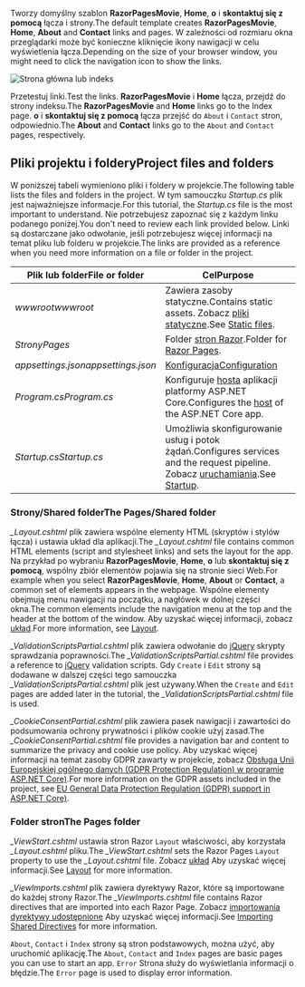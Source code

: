 <span data-ttu-id="db6cc-101">Tworzy domyślny szablon **RazorPagesMovie**, **Home**, **o** i **skontaktuj się z pomocą** łącza i strony.</span><span class="sxs-lookup"><span data-stu-id="db6cc-101">The default template creates **RazorPagesMovie**, **Home**, **About** and **Contact** links and pages.</span></span> <span data-ttu-id="db6cc-102">W zależności od rozmiaru okna przeglądarki może być konieczne kliknięcie ikony nawigacji w celu wyświetlenia łącza.</span><span class="sxs-lookup"><span data-stu-id="db6cc-102">Depending on the size of your browser window, you might need to click the navigation icon to show the links.</span></span>

![Strona główna lub indeks](~/tutorials/razor-pages/razor-pages-start/_static/home2.png)

<span data-ttu-id="db6cc-104">Przetestuj linki.</span><span class="sxs-lookup"><span data-stu-id="db6cc-104">Test the links.</span></span> <span data-ttu-id="db6cc-105">**RazorPagesMovie** i **Home** łącza, przejdź do strony indeksu.</span><span class="sxs-lookup"><span data-stu-id="db6cc-105">The **RazorPagesMovie** and **Home** links go to the Index page.</span></span> <span data-ttu-id="db6cc-106">**o** i **skontaktuj się z pomocą** łącza przejść do `About` i `Contact` stron, odpowiednio.</span><span class="sxs-lookup"><span data-stu-id="db6cc-106">The **About** and **Contact** links go to the `About` and `Contact` pages, respectively.</span></span>

## <a name="project-files-and-folders"></a><span data-ttu-id="db6cc-107">Pliki projektu i foldery</span><span class="sxs-lookup"><span data-stu-id="db6cc-107">Project files and folders</span></span>

<span data-ttu-id="db6cc-108">W poniższej tabeli wymieniono pliki i foldery w projekcie.</span><span class="sxs-lookup"><span data-stu-id="db6cc-108">The following table lists the files and folders in the project.</span></span> <span data-ttu-id="db6cc-109">W tym samouczku *Startup.cs* plik jest najważniejsze informacje.</span><span class="sxs-lookup"><span data-stu-id="db6cc-109">For this tutorial, the *Startup.cs* file is the most important to understand.</span></span> <span data-ttu-id="db6cc-110">Nie potrzebujesz zapoznać się z każdym linku podanego poniżej.</span><span class="sxs-lookup"><span data-stu-id="db6cc-110">You don't need to review each link provided below.</span></span> <span data-ttu-id="db6cc-111">Linki są dostarczane jako odwołanie, jeśli potrzebujesz więcej informacji na temat pliku lub folderu w projekcie.</span><span class="sxs-lookup"><span data-stu-id="db6cc-111">The links are provided as a reference when you need more information on a file or folder in the project.</span></span>

| <span data-ttu-id="db6cc-112">Plik lub folder</span><span class="sxs-lookup"><span data-stu-id="db6cc-112">File or folder</span></span> | <span data-ttu-id="db6cc-113">Cel</span><span class="sxs-lookup"><span data-stu-id="db6cc-113">Purpose</span></span> |
| -------------- | ------- |
| <span data-ttu-id="db6cc-114">*wwwroot*</span><span class="sxs-lookup"><span data-stu-id="db6cc-114">*wwwroot*</span></span> | <span data-ttu-id="db6cc-115">Zawiera zasoby statyczne.</span><span class="sxs-lookup"><span data-stu-id="db6cc-115">Contains static assets.</span></span> <span data-ttu-id="db6cc-116">Zobacz [pliki statyczne](xref:fundamentals/static-files).</span><span class="sxs-lookup"><span data-stu-id="db6cc-116">See [Static files](xref:fundamentals/static-files).</span></span> |
| <span data-ttu-id="db6cc-117">*Strony*</span><span class="sxs-lookup"><span data-stu-id="db6cc-117">*Pages*</span></span> | <span data-ttu-id="db6cc-118">Folder [stron Razor](xref:razor-pages/index).</span><span class="sxs-lookup"><span data-stu-id="db6cc-118">Folder for [Razor Pages](xref:razor-pages/index).</span></span> |
| <span data-ttu-id="db6cc-119">*appsettings.json*</span><span class="sxs-lookup"><span data-stu-id="db6cc-119">*appsettings.json*</span></span> | [<span data-ttu-id="db6cc-120">Konfiguracja</span><span class="sxs-lookup"><span data-stu-id="db6cc-120">Configuration</span></span>](xref:fundamentals/configuration/index) |
| <span data-ttu-id="db6cc-121">*Program.cs*</span><span class="sxs-lookup"><span data-stu-id="db6cc-121">*Program.cs*</span></span> | <span data-ttu-id="db6cc-122">Konfiguruje [hosta](xref:fundamentals/index#host) aplikacji platformy ASP.NET Core.</span><span class="sxs-lookup"><span data-stu-id="db6cc-122">Configures the [host](xref:fundamentals/index#host) of the ASP.NET Core app.</span></span> |
| <span data-ttu-id="db6cc-123">*Startup.cs*</span><span class="sxs-lookup"><span data-stu-id="db6cc-123">*Startup.cs*</span></span> | <span data-ttu-id="db6cc-124">Umożliwia skonfigurowanie usług i potok żądań.</span><span class="sxs-lookup"><span data-stu-id="db6cc-124">Configures services and the request pipeline.</span></span> <span data-ttu-id="db6cc-125">Zobacz [uruchamiania](xref:fundamentals/startup).</span><span class="sxs-lookup"><span data-stu-id="db6cc-125">See [Startup](xref:fundamentals/startup).</span></span> |

### <a name="the-pagesshared-folder"></a><span data-ttu-id="db6cc-126">Strony/Shared folder</span><span class="sxs-lookup"><span data-stu-id="db6cc-126">The Pages/Shared folder</span></span>

<span data-ttu-id="db6cc-127">*_Layout.cshtml* plik zawiera wspólne elementy HTML (skryptów i stylów łącza) i ustawia układ dla aplikacji.</span><span class="sxs-lookup"><span data-stu-id="db6cc-127">The *_Layout.cshtml* file contains common HTML elements (script and stylesheet links) and sets the layout for the app.</span></span> <span data-ttu-id="db6cc-128">Na przykład po wybraniu **RazorPagesMovie**, **Home**, **o** lub **skontaktuj się z pomocą**, wspólny zbiór elementów pojawia się na stronie sieci Web.</span><span class="sxs-lookup"><span data-stu-id="db6cc-128">For example when you select **RazorPagesMovie**, **Home**, **About** or **Contact**, a common set of elements appears in the webpage.</span></span> <span data-ttu-id="db6cc-129">Wspólne elementy obejmują menu nawigacji na początku, a nagłówek w dolnej części okna.</span><span class="sxs-lookup"><span data-stu-id="db6cc-129">The common elements include the navigation menu at the top and the header at the bottom of the window.</span></span> <span data-ttu-id="db6cc-130">Aby uzyskać więcej informacji, zobacz [układ](xref:mvc/views/layout).</span><span class="sxs-lookup"><span data-stu-id="db6cc-130">For more information, see [Layout](xref:mvc/views/layout).</span></span>

<span data-ttu-id="db6cc-131">*_ValidationScriptsPartial.cshtml* plik zawiera odwołanie do [jQuery](https://jquery.com/) skrypty sprawdzania poprawności.</span><span class="sxs-lookup"><span data-stu-id="db6cc-131">The *_ValidationScriptsPartial.cshtml* file provides a reference to [jQuery](https://jquery.com/) validation scripts.</span></span> <span data-ttu-id="db6cc-132">Gdy `Create` i `Edit` strony są dodawane w dalszej części tego samouczka *_ValidationScriptsPartial.cshtml* plik jest używany.</span><span class="sxs-lookup"><span data-stu-id="db6cc-132">When the `Create` and `Edit` pages are added later in the tutorial, the *_ValidationScriptsPartial.cshtml* file is used.</span></span>

<span data-ttu-id="db6cc-133">*_CookieConsentPartial.cshtml* plik zawiera pasek nawigacji i zawartości do podsumowania ochrony prywatności i plików cookie użyj zasad.</span><span class="sxs-lookup"><span data-stu-id="db6cc-133">The *_CookieConsentPartial.cshtml* file provides a navigation bar and content to summarize the privacy and cookie use policy.</span></span> <span data-ttu-id="db6cc-134">Aby uzyskać więcej informacji na temat zasoby GDPR zawarty w projekcie, zobacz [Obsługa Unii Europejskiej ogólnego danych (GDPR Protection Regulation) w programie ASP.NET Core)](xref:security/gdpr).</span><span class="sxs-lookup"><span data-stu-id="db6cc-134">For more information on the GDPR assets included in the project, see [EU General Data Protection Regulation (GDPR) support in ASP.NET Core)](xref:security/gdpr).</span></span>

### <a name="the-pages-folder"></a><span data-ttu-id="db6cc-135">Folder stron</span><span class="sxs-lookup"><span data-stu-id="db6cc-135">The Pages folder</span></span>

<span data-ttu-id="db6cc-136">*_ViewStart.cshtml* ustawia stron Razor `Layout` właściwości, aby korzystała *_Layout.cshtml* pliku.</span><span class="sxs-lookup"><span data-stu-id="db6cc-136">The *_ViewStart.cshtml* sets the Razor Pages `Layout` property to use the *_Layout.cshtml* file.</span></span> <span data-ttu-id="db6cc-137">Zobacz [układ](xref:mvc/views/layout) Aby uzyskać więcej informacji.</span><span class="sxs-lookup"><span data-stu-id="db6cc-137">See [Layout](xref:mvc/views/layout) for more information.</span></span>

<span data-ttu-id="db6cc-138">*_ViewImports.cshtml* plik zawiera dyrektywy Razor, które są importowane do każdej strony Razor.</span><span class="sxs-lookup"><span data-stu-id="db6cc-138">The *_ViewImports.cshtml* file contains Razor directives that are imported into each Razor Page.</span></span> <span data-ttu-id="db6cc-139">Zobacz [importowania dyrektywy udostępnione](xref:mvc/views/layout#importing-shared-directives) Aby uzyskać więcej informacji.</span><span class="sxs-lookup"><span data-stu-id="db6cc-139">See [Importing Shared Directives](xref:mvc/views/layout#importing-shared-directives) for more information.</span></span>

<span data-ttu-id="db6cc-140">`About`, `Contact` i `Index` strony są stron podstawowych, można użyć, aby uruchomić aplikację.</span><span class="sxs-lookup"><span data-stu-id="db6cc-140">The `About`, `Contact` and `Index` pages are basic pages you can use to start an app.</span></span> <span data-ttu-id="db6cc-141">`Error` Strona służy do wyświetlania informacji o błędzie.</span><span class="sxs-lookup"><span data-stu-id="db6cc-141">The `Error` page is used to display error information.</span></span>
